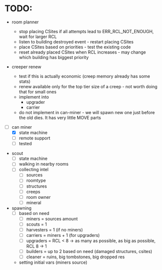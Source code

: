 # TODO:

- room planner
    - stop placing CSites if all attempts lead to ERR_RCL_NOT_ENOUGH, wait for larger RCL
    - listen to building destroyed event - restart placing CSites
    - place CSites based on priorities - test the existing code
    - reset already placed CSites when RCL increases - may change which building has biggest priority

- creeper renew
    - test if this is actually economic (creep memory already has some stats)
    - renew available only for the top tier size of a creep - not worth doing that for small ones
    - implement into
        - upgrader
        - carrier
    - do not implement in can-miner - we will spawn new one just before the old dies. It has very little MOVE parts

- [ ] can miner
    - [x] state machine
    - [ ] remote support
    - [ ] tested

- scout
    - [ ] state machine
    - [ ] walking in nearby rooms
    - [ ] collecting intel
        - [ ] sources
        - [ ] roomtype
        - [ ] structures
        - [ ] creeps
        - [ ] room owner
        - [ ] mineral

- spawning
    - [ ] based on need
        - [ ] miners = sources amount
        - [ ] scouts = 1
        - [ ] harvesters = 1 (if no miners)
        - [ ] carriers = miners + 1 (for upgraders)
        - [ ] upgraders = RCL < 8 -> as many as possible, as big as possible, RCL 8 -> 1
        - [ ] builders = up to 2 based on need (damaged structures, csites)
        - [ ] cleaner = ruins, big tombstones, big dropped res
    - setting initial vars (miners source)


